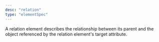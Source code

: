 ```yaml
---
desc: "relation"
type: "elementSpec"
---
```


A relation element describes the relationship between its parent and the object
referenced by the relation element's target attribute.